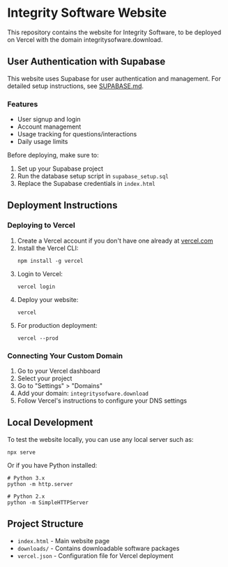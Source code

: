 # Integrity Software Website

This repository contains the website for Integrity Software, to be deployed on Vercel with the domain integritysofware.download.

## User Authentication with Supabase

This website uses Supabase for user authentication and management. For detailed setup instructions, see [SUPABASE.md](SUPABASE.md).

### Features
- User signup and login
- Account management
- Usage tracking for questions/interactions
- Daily usage limits

Before deploying, make sure to:
1. Set up your Supabase project
2. Run the database setup script in `supabase_setup.sql`
3. Replace the Supabase credentials in `index.html`

## Deployment Instructions

### Deploying to Vercel

1. Create a Vercel account if you don't have one already at [vercel.com](https://vercel.com)
2. Install the Vercel CLI:
   ```
   npm install -g vercel
   ```
3. Login to Vercel:
   ```
   vercel login
   ```
4. Deploy your website:
   ```
   vercel
   ```
5. For production deployment:
   ```
   vercel --prod
   ```

### Connecting Your Custom Domain

1. Go to your Vercel dashboard
2. Select your project
3. Go to "Settings" > "Domains"
4. Add your domain: `integritysofware.download`
5. Follow Vercel's instructions to configure your DNS settings

## Local Development

To test the website locally, you can use any local server such as:

```
npx serve
```

Or if you have Python installed:

```
# Python 3.x
python -m http.server

# Python 2.x
python -m SimpleHTTPServer
```

## Project Structure

- `index.html` - Main website page
- `downloads/` - Contains downloadable software packages
- `vercel.json` - Configuration file for Vercel deployment 